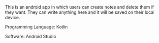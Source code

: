 This is an android app in which users can create notes and delete them if they want. They can write anything here and it will be saved on their local device. 

Programming Language: Kotlin

Software: Android Studio 
